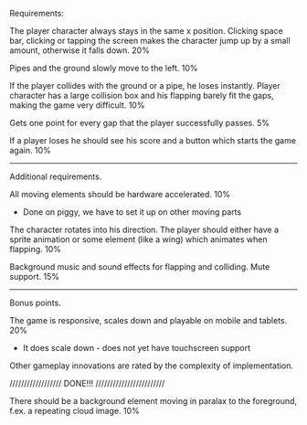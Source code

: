 Requirements:

The player character always stays in the same x position. Clicking space bar, clicking or tapping the screen makes the character jump up by a small amount, otherwise it falls down. 20%

Pipes and the ground slowly move to the left. 10%

If the player collides with the ground or a pipe, he loses instantly. Player character has a large collision box and his flapping barely fit the gaps, making the game very difficult. 10%

Gets one point for every gap that the player successfully passes. 5%

If a player loses he should see his score and a button which starts the game again. 10%

---

Additional requirements.

All moving elements should be hardware accelerated. 10%
- Done on piggy, we have to set it up on other moving parts

The character rotates into his direction. The player should either have a sprite animation or some element (like a wing) which animates when flapping.  10%

Background music and sound effects for flapping and colliding. Mute support. 15%

---

Bonus points.

The game is responsive, scales down and playable on mobile and tablets. 20%
- It does scale down - does not yet have touchscreen support

Other gameplay innovations are rated by the complexity of implementation.


////////////////// DONE!!! ////////////////////////


There should be a background element moving in paralax to the foreground, f.ex. a repeating cloud image. 10%
